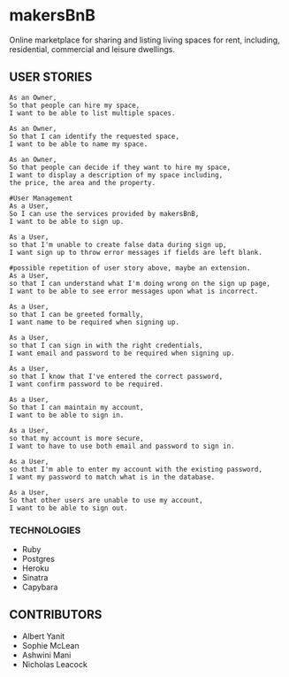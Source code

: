 # makersBnB

Online marketplace for sharing and listing living spaces for rent, including, residential, commercial and leisure dwellings.

## USER STORIES


```
As an Owner,
So that people can hire my space,
I want to be able to list multiple spaces.

As an Owner,
So that I can identify the requested space,
I want to be able to name my space.

As an Owner,
So that people can decide if they want to hire my space,
I want to display a description of my space including,
the price, the area and the property.

#User Management
As a User,
So I can use the services provided by makersBnB,
I want to be able to sign up.

As a User,
so that I'm unable to create false data during sign up,
I want sign up to throw error messages if fields are left blank.

#possible repetition of user story above, maybe an extension.
As a User,
so that I can understand what I'm doing wrong on the sign up page,
I want to be able to see error messages upon what is incorrect.

As a User,
so that I can be greeted formally,
I want name to be required when signing up.

As a User,
so that I can sign in with the right credentials,
I want email and password to be required when signing up.

As a User,
so that I know that I've entered the correct password,
I want confirm password to be required.

As a User,
So that I can maintain my account,
I want to be able to sign in.

As a User,
so that my account is more secure,
I want to have to use both email and password to sign in.

As a User,
so that I'm able to enter my account with the existing password,
I want my password to match what is in the database.

As a User,
So that other users are unable to use my account,
I want to be able to sign out.
```

### TECHNOLOGIES

- Ruby
- Postgres
- Heroku
- Sinatra
- Capybara

## CONTRIBUTORS

- Albert Yanit
- Sophie McLean
- Ashwini Mani
- Nicholas Leacock
